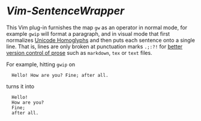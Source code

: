 *Vim-SentenceWrapper*
======

This Vim plug-in furnishes the map `gw` as an operator in normal mode, for example `gwip` will format a paragraph, and in visual mode that first normalizes [Unicode Homoglyphs](https://www.irongeek.com/homoglyph-attack-generator.php) and then puts each sentence onto a single line.
That is, lines are only broken at punctuation marks `.;:?!` for [better version control of prose](https://news.ycombinator.com/item?id=4642395) such as `markdown`, `tex` or `text` files.

For example, hitting `gwip` on
```
  Hello! How are you? Fine; after all.
```
turns it into
```
  Hello!
  How are you?
  Fine;
  after all.
```
